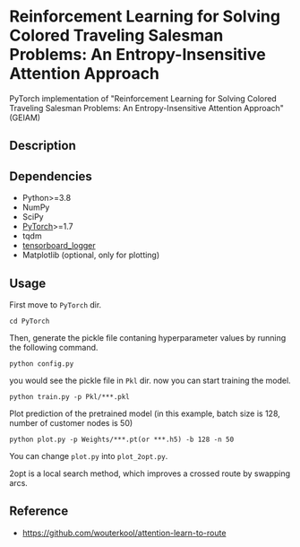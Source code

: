 # Reinforcement Learning for Solving Colored Traveling Salesman Problems: An Entropy-Insensitive Attention Approach

PyTorch implementation of "Reinforcement Learning for Solving Colored Traveling Salesman Problems: An Entropy-Insensitive Attention Approach" (GEIAM)


## Description


## Dependencies

* Python>=3.8
* NumPy
* SciPy
* [PyTorch](http://pytorch.org/)>=1.7
* tqdm
* [tensorboard_logger](https://github.com/TeamHG-Memex/tensorboard_logger)
* Matplotlib (optional, only for plotting)


## Usage

First move to `PyTorch` dir. 

```
cd PyTorch
```

Then, generate the pickle file contaning hyperparameter values by running the following command.

```
python config.py
```

you would see the pickle file in `Pkl` dir. now you can start training the model.

```
python train.py -p Pkl/***.pkl
```

Plot prediction of the pretrained model
(in this example, batch size is 128, number of customer nodes is 50)

```
python plot.py -p Weights/***.pt(or ***.h5) -b 128 -n 50
```

You can change `plot.py` into `plot_2opt.py`.  
  
2opt is a local search method, which improves a crossed route by swapping arcs.  

  

## Reference
* https://github.com/wouterkool/attention-learn-to-route
